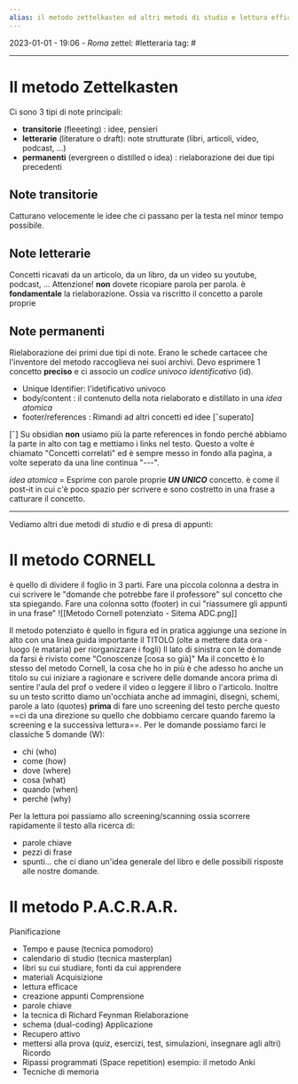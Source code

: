 ```yaml
---
alias: il metodo zettelkasten ed altri metodi di studio e lettura efficace
---
```

2023-01-01 - 19:06 - *Roma*
zettel: #letteraria
tag: #

---
# Il metodo Zettelkasten

Ci sono 3 tipi di note principali:
- **transitorie** (fleeeting) : idee, pensieri
- **letterarie** (literature o draft): note strutturate (libri, articoli, video, podcast, ...)
- **permanenti** (evergreen o distilled o idea) : rielaborazione dei due tipi precedenti

## Note transitorie
Catturano velocemente le idee che ci passano per la testa nel minor tempo possibile.

## Note letterarie
Concetti ricavati da un articolo, da un libro, da un video su youtube, podcast, ...
Attenzione! **non** dovete ricopiare parola per parola. è **fondamentale** la rielaborazione.
Ossia va riscritto il concetto a parole proprie

## Note permanenti
Rielaborazione dei primi due tipi di note. Erano le schede cartacee che l'inventore del metodo raccoglieva nei suoi archivi. 
Devo esprimere 1 concetto **preciso** e ci associo un *codice univoco identificativo* (id).

- Unique Identifier: l'idetificativo univoco
- body/content : il contenuto della nota rielaborato e distillato in una *idea atomica*
- footer/references : Rimandi ad altri concetti ed idee [ˆsuperato]

[ˆ] Su obsidian **non** usiamo più la parte references in fondo perché abbiamo la parte in alto con tag e mettiamo i links nel testo.
Questo a volte è chiamato "Concetti correlati" ed è sempre messo in fondo alla pagina, a volte seperato da una line continua "---".

*idea atomica* = Esprime con parole proprie ***UN UNICO*** concetto. è come il post-it in cui c'è poco spazio per scrivere e sono costretto in una frase a catturare il concetto.

---
Vediamo altri due metodi di *studio* e di presa di appunti: 

# Il metodo CORNELL
è quello di dividere il foglio in 3 parti.
Fare una piccola colonna a destra in cui scrivere le "domande che potrebbe fare il professore" sul concetto che sta spiegando.
Fare una colonna sotto (footer) in cui "riassumere gli appunti in una frase"
![[Metodo Cornell potenziato - Sitema ADC.png]]

Il metodo potenziato è quello in figura ed in pratica aggiunge una sezione in alto con una linea guida importante il TITOLO (olte a mettere data ora - luogo (e mataria) per riorganizzare i fogli)
Il lato di sinistra con le domande da farsi è rivisto come "Conoscenze [cosa so già]"
Ma il concetto è lo stesso del metodo Cornell, la cosa che ho in più è che adesso ho anche un titolo su cui iniziare a ragionare e scrivere delle domande ancora prima di sentire l'aula del prof o vedere il video o leggere il libro o l'articolo. Inoltre su un testo scritto diamo un'occhiata anche ad immagini, disegni, schemi, parole a lato (quotes) **prima** di fare uno screening del testo perche questo ==ci da una direzione su quello che dobbiamo cercare quando faremo la screening e la successiva lettura==.
Per le domande possiamo farci le classiche 5 domande (W):
- chi (who)
- come (how)
- dove (where)
- cosa  (what)
- quando (when)
- perché (why)

Per la lettura poi passiamo allo screening/scanning ossia scorrere rapidamente il testo alla ricerca di:
- parole chiave
- pezzi di frase
- spunti... che ci diano un'idea generale del libro e delle possibili risposte alle nostre domande.

# Il metodo P.A.C.R.A.R.

Pianificazione
- Tempo e pause (tecnica pomodoro)
- calendario di studio (tecnica masterplan)
- libri su cui studiare, fonti da cui apprendere
- materiali
Acquisizione
- lettura efficace
- creazione appunti
Comprensione
- parole chiave
- la tecnica di Richard Feynman
Rielaborazione
- schema (dual-coding)
Applicazione
- Recupero attivo 
- mettersi alla prova (quiz, esercizi, test, simulazioni, insegnare agli altri)
Ricordo
- Ripassi programmati (Space repetition) esempio: il metodo Anki
- Tecniche di memoria

